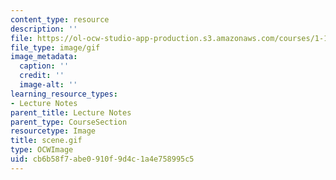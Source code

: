 ```yaml
---
content_type: resource
description: ''
file: https://ol-ocw-studio-app-production.s3.amazonaws.com/courses/1-124j-foundations-of-software-engineering-fall-2000/cb6b58f7abe0910f9d4c1a4e758995c5_scene.gif
file_type: image/gif
image_metadata:
  caption: ''
  credit: ''
  image-alt: ''
learning_resource_types:
- Lecture Notes
parent_title: Lecture Notes
parent_type: CourseSection
resourcetype: Image
title: scene.gif
type: OCWImage
uid: cb6b58f7-abe0-910f-9d4c-1a4e758995c5
---
```

